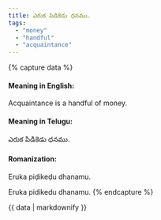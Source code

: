 ```yaml
---
title: ఎరుక పిడికెడు ధనము.
tags:
  - "money"
  - "handful"
  - "acquaintance"
---
```


{% capture data %}
#### Meaning in English:
Acquaintance is a handful of money.

#### Meaning in Telugu:
ఎరుక పిడికెడు ధనము.

#### Romanization:
Eruka piḍikeḍu dhanamu.

Eruka pidikedu dhanamu.
{% endcapture %}

{{ data | markdownify }}

